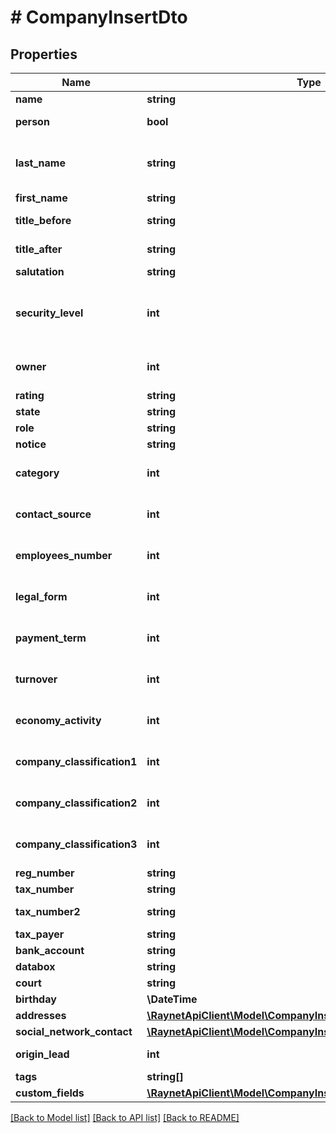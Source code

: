 # # CompanyInsertDto

## Properties

Name | Type | Description | Notes
------------ | ------------- | ------------- | -------------
**name** | **string** | [Název] |
**person** | **bool** | [Jedná se o fyzickou osobu] | [optional]
**last_name** | **string** | [Příjmení fyzické osoby] - povinný v případě, že je aktivní příznak &#39;Jedná se o fyzickou osobu&#39; | [optional]
**first_name** | **string** | [Jméno fyzické osoby] | [optional]
**title_before** | **string** | [Titul před jménem fyzické osoby] | [optional]
**title_after** | **string** | [Titul za jménem fyzické osoby] | [optional]
**salutation** | **string** | [Oslovení] | [optional]
**security_level** | **int** | [Bezpečnostní úroveň] ID bezpečnostní úrovně. Pokud není vyplněna je nastavena výchozí bezpečnostní skupina. | [optional]
**owner** | **int** | [Vlastník] ID kontaktní osoby, která je zároveň uživatelem | [optional]
**rating** | **string** | [Rating] |
**state** | **string** | [Stav] |
**role** | **string** | [Vztah] |
**notice** | **string** | [Poznámka ke klientovi] | [optional]
**category** | **int** | [Kategorie] ID záznamu z číselníku CompanyCategory | [optional]
**contact_source** | **int** | [Zdroj kontaktu] ID záznamu z číselníku ContactSource | [optional]
**employees_number** | **int** | [Zaměstnanců] ID záznamu z číselníku EmployeesNumber | [optional]
**legal_form** | **int** | [Právní forma] ID záznamu z číselníku LegalForm | [optional]
**payment_term** | **int** | [Platbní podmínky] ID záznamu z číselníku PaymentTerm | [optional]
**turnover** | **int** | [Obrat] ID záznamu z číselníku CompanyTurnover | [optional]
**economy_activity** | **int** | [Obor] ID záznamu z číselníku EconomyActivity | [optional]
**company_classification1** | **int** | [Klasifikace 1]ID záznamu z číselníku CompanyClassification1 | [optional]
**company_classification2** | **int** | [Klasifikace 2] ID záznamu z číselníku CompanyClassification2 | [optional]
**company_classification3** | **int** | [Klasifikace 3] ID záznamu z číselníku CompanyClassification3 | [optional]
**reg_number** | **string** | [IČ] | [optional]
**tax_number** | **string** | [DIČ] | [optional]
**tax_number2** | **string** | [IČ DPH] Pro slovenské klienty | [optional]
**tax_payer** | **string** | [Plátce DPH] | [optional]
**bank_account** | **string** | [Bankovní spojení] | [optional]
**databox** | **string** | [Datová schránka] | [optional]
**court** | **string** | [Spisová značka] | [optional]
**birthday** | **\DateTime** | [Narozeniny/Výročí] | [optional]
**addresses** | [**\RaynetApiClient\Model\CompanyInsertDtoAddressesInner[]**](CompanyInsertDtoAddressesInner.md) |  | [optional]
**social_network_contact** | [**\RaynetApiClient\Model\CompanyInsertDtoSocialNetworkContact**](CompanyInsertDtoSocialNetworkContact.md) |  | [optional]
**origin_lead** | **int** | [Lead] ID leadu, ze kterého klient vznikl | [optional]
**tags** | **string[]** |  | [optional]
**custom_fields** | [**\RaynetApiClient\Model\CompanyInsertDtoCustomFields**](CompanyInsertDtoCustomFields.md) |  | [optional]

[[Back to Model list]](../../README.md#models) [[Back to API list]](../../README.md#endpoints) [[Back to README]](../../README.md)
